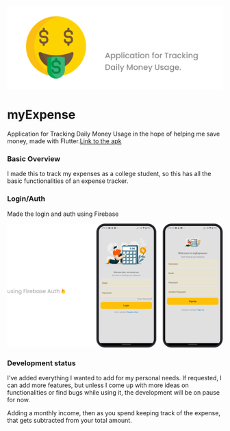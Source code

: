 ![myExpenses](https://github.com/purveshxd/myExpenses/blob/main/media/myExpense-banner.png "myExpenses")

# myExpense

Application for Tracking Daily Money Usage in the hope of helping me save money, made with Flutter.[Link to the apk](https://google.com)

### Basic Overview

I made this to track my expenses as a college student, so this has all the basic functionalities of an expense tracker.

### Login/Auth
Made the login and auth using Firebase

![myExpenses](https://github.com/purveshxd/myExpenses/blob/main/media/login-register.png "login/Register")

### Development status

I've added everything I wanted to add for my personal needs. If requested, I can add more features, but unless I come up with more ideas on functionalities or find bugs while using it, the development will be on pause for now.

Adding a monthly income, then as you spend keeping track of the expense, that gets subtracted from your total amount.
